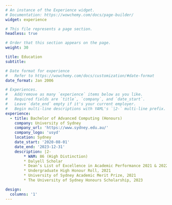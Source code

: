 ```yaml
---
# An instance of the Experience widget.
# Documentation: https://wowchemy.com/docs/page-builder/
widget: experience

# This file represents a page section.
headless: true

# Order that this section appears on the page.
weight: 30

title: Education
subtitle:

# Date format for experience
#   Refer to https://wowchemy.com/docs/customization/#date-format
date_format: Jan 2006

# Experiences.
#   Add/remove as many `experience` items below as you like.
#   Required fields are `title`, `company`, and `date_start`.
#   Leave `date_end` empty if it's your current employer.
#   Begin multi-line descriptions with YAML's `|2-` multi-line prefix.
experience:
  - title: Bachelor of Advanced Computing (Honours)
    company: University of Sydney
    company_url: 'https://www.sydney.edu.au/'
    company_logo: 'usyd'
    location: Sydney
    date_start: '2020-08-01'
    date_end: '2023-12-31'
    description: |2-
        * WAM: 86 (High Distinction)
        * Dalyell Scholar
        * Dean’s List of Excellence in Academic Performance 2021 & 2022
        * Undergraduate High Honour Roll, 2021
        * University of Sydney Academic Merit Prize, 2021
        * The University of Sydney Honours Scholarship, 2023

design:
  columns: '1'
---
```

